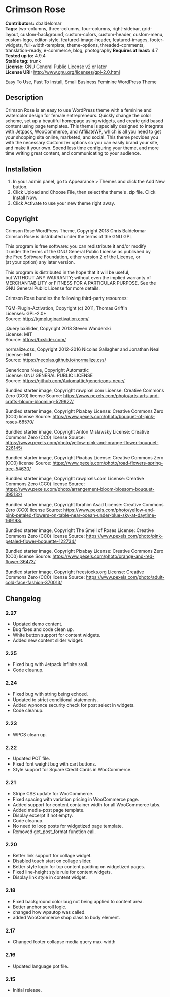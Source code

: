 # Crimson Rose #

**Contributors:** cbaldelomar  
**Tags:** two-columns, three-columns, four-columns, right-sidebar, grid-layout, custom-background, custom-colors, custom-header, custom-menu, custom-logo, editor-style, featured-image-header, featured-images, footer-widgets, full-width-template, theme-options, threaded-comments, translation-ready, e-commerce, blog, photography
**Requires at least:** 4.7  
**Tested up to:** 4.9.4  
**Stable tag:** trunk  
**License:** GNU General Public License v2 or later  
**License URI:** http://www.gnu.org/licenses/gpl-2.0.html  

Easy To Use, Fast To Install, Small Business Feminine WordPress Theme  

## Description ##

Crimson Rose is an easy to use WordPress theme with a feminine and watercolor design for female entrepreneurs. Quickly change the color scheme, set up a beautiful homepage using widgets, and create grid based content using page templates. This theme is specially designed to integrate with Jetpack, WooCommerce, and AffiliateWP, which is all you need to get your shopping site online, marketed, and social. This theme provides you with the necessary Customizer options so you can easily brand your site, and make it your own. Spend less time configuring your theme, and more time writing great content, and communicating to your audience.  

## Installation ##

1. In your admin panel, go to Appearance > Themes and click the Add New button.  
2. Click Upload and Choose File, then select the theme's .zip file. Click Install Now.  
3. Click Activate to use your new theme right away.  

## Copyright ##

Crimson Rose WordPress Theme, Copyright 2018 Chris Baldelomar  
Crimson Rose is distributed under the terms of the GNU GPL  

This program is free software: you can redistribute it and/or modify  
it under the terms of the GNU General Public License as published by  
the Free Software Foundation, either version 2 of the License, or  
(at your option) any later version.  

This program is distributed in the hope that it will be useful,  
but WITHOUT ANY WARRANTY; without even the implied warranty of  
MERCHANTABILITY or FITNESS FOR A PARTICULAR PURPOSE. See the  
GNU General Public License for more details.  

Crimson Rose bundles the following third-party resources:  

TGM-Plugin-Activation, Copyright (c) 2011, Thomas Griffin  
Licenses: GPL-2.0+  
Source: http://tgmpluginactivation.com/  

jQuery bxSlider, Copyright 2018 Steven Wanderski  
License: MIT  
Source: https://bxslider.com/  

normalize.css, Copyright 2012-2016 Nicolas Gallagher and Jonathan Neal  
License: MIT  
Source: https://necolas.github.io/normalize.css/  

Genericons Neue, Copyright Automattic  
License: GNU GENERAL PUBLIC LICENSE  
Source: https://github.com/Automattic/genericons-neue/  

Bundled starter image, Copyright rawpixel.com
License: Creative Commons Zero (CC0) license
Source: https://www.pexels.com/photo/arts-arts-and-crafts-bloom-blooming-529927/

Bundled starter image, Copyright Pixabay
License: Creative Commons Zero (CC0) license
Source: https://www.pexels.com/photo/bouquet-of-pink-roses-68570/

Bundled starter image, Copyright Anton Mislawsky
License: Creative Commons Zero (CC0) license
Source: https://www.pexels.com/photo/yellow-pink-and-orange-flower-bouquet-226145/

Bundled starter image, Copyright Pixabay
License: Creative Commons Zero (CC0) license
Source: https://www.pexels.com/photo/road-flowers-spring-tree-54630/

Bundled starter image, Copyright rawpixels.com
License: Creative Commons Zero (CC0) license
Source: https://www.pexels.com/photo/arrangement-bloom-blossom-bouquet-395132/

Bundled starter image, Copyright Ibrahim Asad
License: Creative Commons Zero (CC0) license
Source: https://www.pexels.com/photo/yellow-and-pink-petaled-flowers-on-table-near-ocean-under-blue-sky-at-daytime-169193/

Bundled starter image, Copyright The Smell of Roses
License: Creative Commons Zero (CC0) license
Source: https://www.pexels.com/photo/pink-petaled-flower-boquette-122734/

Bundled starter image, Copyright Pixabay
License: Creative Commons Zero (CC0) license
Source: https://www.pexels.com/photo/orange-and-red-flower-36473/

Bundled starter image, Copyright freestocks.org
License: Creative Commons Zero (CC0) license
Source: https://www.pexels.com/photo/adult-cold-face-fashion-370013/

## Changelog ##

### 2.27 ###

* Updated demo content.
* Bug fixes and code clean up.
* White button support for content widgets.
* Added new content slider widget.

### 2.25 ###

* Fixed bug with Jetpack infinite sroll.
* Code cleanup.

### 2.24 ###

* Fixed bug with string being echoed.
* Updated to strict conditional statements.
* Added wpnonce security check for post select in widgets.
* Code cleanup.

### 2.23 ###

* WPCS clean up.

### 2.22 ###

* Updated POT file.
* Fixed font weight bug with cart buttons.
* Style support for Square Credit Cards in WooCommerce.

### 2.21 ###

* Stripe CSS update for WooCommerce.
* Fixed spacing with variation pricing in WooCommerce page.
* Added support for content container width for all WooCommerce tabs.
* Added media-post page template.
* Display excerpt if not empty.
* Code cleanup.
* No need to loop posts for widgetized page template.
* Removed get_post_format function call.

### 2.20 ###

* Better link support for collage widget.
* Disabled touch start on collage slider.
* Better style logic for top content padding on widgetized pages.
* Fixed line-height style rule for content widgets.
* Display link style in content widget.

### 2.18 ###

* Fixed background color bug not being applied to content area.
* Better anchor scroll logic.
* changed how wpautop was called.
* added WooCommerce shop class to body element.

### 2.17 ###

* Changed footer collapse media query max-width

### 2.16 ###

* Updated language pot file.

### 2.15 ###

* Initial release.
